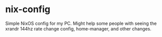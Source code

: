 # nix-config

Simple NixOS config for my PC. Might help some people with seeing the xrandr 144hz rate change config, home-manager, and other changes.
